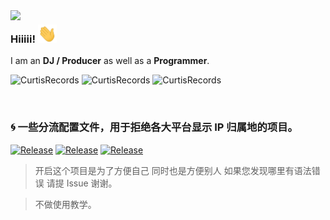 <img align="left" src="https://s6.jpg.cm/2021/11/01/IC1DxQ.png">

### Hiiiii! <img src="https://raw.githubusercontent.com/ABSphreak/ABSphreak/master/gifs/Hi.gif" width="30px">

I am an **DJ / Producer** as well as a **Programmer**.

![CurtisRecords](https://img.shields.io/badge/CurtisRecords-Curtis.Asia-313131?style=flat&labelColor=213130&color=313131)
![CurtisRecords](https://img.shields.io/badge/Visual%20Studio-Code-313131?style=flat&labelColor=213130&color=313131)
![CurtisRecords](https://img.shields.io/badge/Lisence-Apache2.0%20%2F%20ANTI%20996-313131?style=flat&labelColor=213130&color=313131)

<br>

### 🌀 一些分流配置文件，用于拒绝各大平台显示 IP 归属地的项目。
<a href="https://github.com/curtisrecords/Bash"><img alt="Release" src="https://img.shields.io/badge/CurtisRecords-CurtisCodeCollocation-blue"></a>
<a href="https://github.com/curtisrecords/Bash"><img alt="Release" src="https://img.shields.io/badge/Lisence-Apache%202.0%20%2F%20Anti%20996-blue"></a>
<a href="https://github.com/curtisrecords/Bash"><img alt="Release" src="https://img.shields.io/badge/Visual Studio-Code-blue"></a>


> 开启这个项目是为了方便自己 同时也是方便别人 如果您发现哪里有语法错误 请提 Issue 谢谢。

> 不做使用教学。

